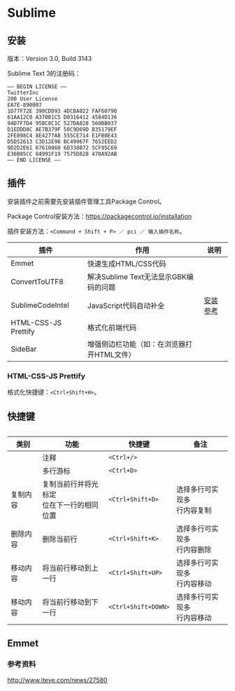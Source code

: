 # Sublime

## 安装

版本：Version 3.0, Build 3143

Sublime Text 3的注册码：

```
—– BEGIN LICENSE —– 
TwitterInc 
200 User License 
EA7E-890007 
1D77F72E 390CDD93 4DCBA022 FAF60790 
61AA12C0 A37081C5 D0316412 4584D136 
94D7F7D4 95BC8C1C 527DA828 560BB037 
D1EDDD8C AE7B379F 50C9D69D B35179EF 
2FE898C4 8E4277A8 555CE714 E1FB0E43 
D5D52613 C3D12E98 BC49967F 7652EED2 
9D2D2E61 67610860 6D338B72 5CF95C69 
E36B85CC 84991F19 7575D828 470A92AB 
—— END LICENSE ——
```


## 插件

安装插件之前需要先安装插件管理工具Package Control。

Package Control安装方法：https://packagecontrol.io/installation

插件安装方法：`<Command + Shift + P> ／ pci ／ 输入插件名称`。

|插件				|作用			|说明					|
|-------------------|---------------|-----------------------|
|Emmet				|快速生成HTML/CSS代码||
|ConvertToUTF8		|解决Sublime Text无法显示GBK编码的问题||
|SublimeCodeIntel	|JavaScript代码自动补全|[安装参考](http://blog.csdn.net/hehexiaoxia/article/details/54134756)|
|HTML-CSS-JS Prettify|格式化前端代码	||
|SideBar			|增强侧边栏功能（如：在浏览器打开HTML文件）|||

### HTML-CSS-JS Prettify

格式化快捷键：`<Ctrl+Shift+H>`。


## 快捷键

###### 

|类别        |功能        |快捷键           |备注               |
|------------|------------|-----------------|-------------------|
|			|注释		|`<Ctrl+/>`	||
|            |多行游标    |`<Ctrl+D>`       |                   |
|复制内容    |复制当前行并将光标定</br>位在下一行的相同位置|`<Ctrl+Shift+D>`|选择多行可实现多</br>行内容复制|
|删除内容    |删除当前行  |`<Ctrl+Shift+K>` |选择多行可实现多</br>行内容删除|
|移动内容    |将当前行移动到上一行|`<Ctrl+Shift+UP>`|选择多行可实现多</br>行内容移动|
|移动内容    |将当前行移动到下一行|`<Ctrl+Shift+DOWN>`|选择多行可实现多</br>行内容移动|


## Emmet

### 参考资料

http://www.iteye.com/news/27580








